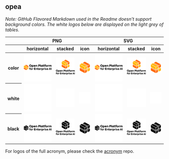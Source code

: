 ## opea 

*Note: GitHub Flavored Markdown used in the Readme doesn't support background colors. The white logos below are displayed on the light grey of tables.*

<table class="logos-table">
	<thead>
		<tr>
			<th></th>
			<th colspan="3">PNG</th>
			<th colspan="3">SVG</th>
		</tr>
		<tr>
			<th></th>
			<th>horizontal</th>
			<th>stacked</th>
			<th>icon</th>
			<th>horizontal</th>
			<th>stacked</th>
			<th>icon</th>
		</tr>
	</thead>	
    <tbody>
		<tr>
			<th>color</th>
			<td><a href="horizontal/color/opea-horizontal-color.png" download><img src="horizontal/color/opea-horizontal-color.png" width="200"></a></td>
			<td><a href="stacked/color/opea-stacked-color.png" download><img src="stacked/color/opea-stacked-color.png" width="95"></a></td>
			<td><a href="icon/color/opea-icon-color.png" download><img src="icon/color/opea-icon-color.png" width="75"></a></td>
			<td><a href="horizontal/color/opea-horizontal-color.svg" download><img src="horizontal/color/opea-horizontal-color.svg" width="200"></a></td>
			<td><a href="stacked/color/opea-stacked-color.svg" download><img src="stacked/color/opea-stacked-color.svg" width="95"></a></td>
			<td><a href="icon/color/opea-icon-color.png" download><img src="icon/color/opea-icon-color.png" width="75"></a></td>
		</tr>
		<tr>
			<th>white</th>
			<td><a href="horizontal/white/opea-horizontal-white.png" download><img src="horizontal/white/opea-horizontal-white.png" width="200"></a></td>
			<td><a href="stacked/white/opea-stacked-white.png" download><img src="stacked/white/opea-stacked-white.png" width="95"></a></td>
			<td><a href="icon/white/opea-icon-white.png" download><img src="icon/white/opea-icon-white.png" width="75"></a></td>
			<td><a href="horizontal/white/opea-horizontal-white.svg" download><img src="horizontal/white/opea-horizontal-white.svg" width="200"></a></td>
			<td><a href="stacked/white/opea-stacked-white.svg" download><img src="stacked/white/opea-stacked-white.svg" width="95"></a></td>
			<td><a href="icon/white/opea-icon-white.svg" download><img src="icon/white/opea-icon-white.svg" width="75"></a></td>
		</tr>
		<tr>
			<th>black</th>
			<td><a href="horizontal/black/opea-horizontal-black.png" download><img src="horizontal/black/opea-horizontal-black.png" width="200"></a></td>
			<td><a href="stacked/black/opea-stacked-black.png" download><img src="stacked/black/opea-stacked-black.png" width="95"></a></td>
			<td><a href="icon/black/opea-icon-black.png" download><img src="icon/black/opea-icon-black.png" width="75"></a></td>
			<td><a href="horizontal/black/opea-horizontal-black.svg" download><img src="horizontal/black/opea-horizontal-black.svg" width="200"></a></td>
			<td><a href="stacked/black/opea-stacked-black.svg" download><img src="stacked/black/opea-stacked-black.svg" width="95"></a></td>
			<td><a href="icon/black/opea-icon-black.svg" download><img src="icon/black/opea-icon-black.svg" width="75"></a></td>
		</tr>
	</tbody>	
</table>

For logos of the full acronym, please check the [acronym](acronym/) repo.
